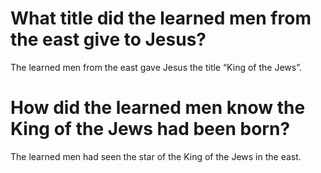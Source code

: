 # What title did the learned men from the east give to Jesus?

The learned men from the east gave Jesus the title “King of the Jews”.

# How did the learned men know the King of the Jews had been born?

The learned men had seen the star of the King of the Jews in the east.
